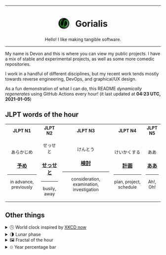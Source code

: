 ***

<h1 align="center">
<sub>
    <img src="readme/resources/avatar.png" height="36">
</sub>
&nbsp;
Gorialis
</h1>
<p align="center">
Hello! I like making tangible software.
</p>

***

My name is Devon and this is where you can view my public projects. I have a mix of stable and experimental projects, as well as some more comedic repositories.

I work in a handful of different disciplines, but my recent work tends mostly towards reverse engineering, DevOps, and graphical/UX design.

As a fun demonstration of what I can do, this README *dynamically regenerates* using GitHub Actions every hour! (it last updated at **04:23 UTC, 2021-01-05**)

<h2>JLPT words of the hour</h2>
<table>
    <tr>
        <th>JLPT N1</th>
        <th>JLPT N2</th>
        <th>JLPT N3</th>
        <th>JLPT N4</th>
        <th>JLPT N5</th>
    </tr>
    <tr>
        <td>
            <p align="center">あらかじめ</p>
            <h3 align="center"><b><a href="https://jisho.org/search/%E4%BA%88%E3%82%81">予め</a></b></h3>
            <hr>
            <p align="center">in advance,<wbr> previously</p>
        </td>
        <td>
            <p align="center">せっせと</p>
            <h3 align="center"><b><a href="https://jisho.org/search/%E3%81%9B%E3%81%A3%E3%81%9B%E3%81%A8">せっせと</a></b></h3>
            <hr>
            <p align="center">busily,<wbr> away</p>
        </td>
        <td>
            <p align="center">けんとう</p>
            <h3 align="center"><b><a href="https://jisho.org/search/%E6%A4%9C%E8%A8%8E">検討</a></b></h3>
            <hr>
            <p align="center">consideration,<wbr> examination,<wbr> investigation</p>
        </td>
        <td>
            <p align="center">けいかくする</p>
            <h3 align="center"><b><a href="https://jisho.org/search/%E8%A8%88%E7%94%BB">計画</a></b></h3>
            <hr>
            <p align="center">plan,<wbr> project,<wbr> schedule</p>
        </td>
        <td>
            <p align="center">ああ</p>
            <h3 align="center"><b><a href="https://jisho.org/search/%E3%81%82%E3%81%82">ああ</a></b></h3>
            <hr>
            <p align="center">Ah!,<wbr> Oh!</p>
        </td>
    </tr>
</table>

<h2>Other things</h2>
<details>
<summary>🕓  World clock inspired by <a href="https://xkcd.com/now">XKCD now</a></summary>

> <img src="generated/now.png" width="512">

</details>
<details>
<summary>🌗 Lunar phase</summary>

The moon is approximately 74.86% through its phase (Last Quarter).

</details>
<details>
<summary>&#x1f5bc; Fractal of the hour</summary>

> <img src="generated/fractal.png" width="512">

</details>
<details>
<summary>&#x23f2; Year percentage bar</summary>
<pre><code>2021 [▁▁▁▁▁▁▁▁▁▁▁▁▁▁▁▁▁▁▁▁] 1.15%</code></pre>
</details>
